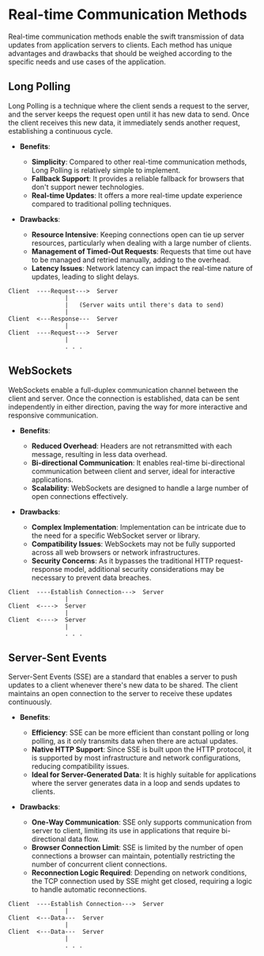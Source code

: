 # Real-time Communication Methods

Real-time communication methods enable the swift transmission of data updates from application servers to clients. Each method has unique advantages and drawbacks that should be weighed according to the specific needs and use cases of the application.

## Long Polling

Long Polling is a technique where the client sends a request to the server, and the server keeps the request open until it has new data to send. Once the client receives this new data, it immediately sends another request, establishing a continuous cycle.

- **Benefits**:
  - **Simplicity**: Compared to other real-time communication methods, Long Polling is relatively simple to implement.
  - **Fallback Support**: It provides a reliable fallback for browsers that don't support newer technologies.
  - **Real-time Updates**: It offers a more real-time update experience compared to traditional polling techniques.

- **Drawbacks**: 
  - **Resource Intensive**: Keeping connections open can tie up server resources, particularly when dealing with a large number of clients.
  - **Management of Timed-Out Requests**: Requests that time out have to be managed and retried manually, adding to the overhead.
  - **Latency Issues**: Network latency can impact the real-time nature of updates, leading to slight delays.

```
Client  ----Request--->  Server
                |
                |   (Server waits until there's data to send)
                |
Client  <---Response---  Server
                |
Client  ----Request--->  Server
                |
                . . .
```

## WebSockets

WebSockets enable a full-duplex communication channel between the client and server. Once the connection is established, data can be sent independently in either direction, paving the way for more interactive and responsive communication.

- **Benefits**:
  - **Reduced Overhead**: Headers are not retransmitted with each message, resulting in less data overhead.
  - **Bi-directional Communication**: It enables real-time bi-directional communication between client and server, ideal for interactive applications.
  - **Scalability**: WebSockets are designed to handle a large number of open connections effectively.

- **Drawbacks**:
  - **Complex Implementation**: Implementation can be intricate due to the need for a specific WebSocket server or library.
  - **Compatibility Issues**: WebSockets may not be fully supported across all web browsers or network infrastructures.
  - **Security Concerns**: As it bypasses the traditional HTTP request-response model, additional security considerations may be necessary to prevent data breaches.

```
Client  ----Establish Connection--->  Server
                |
Client  <---->  Server
                |
Client  <---->  Server
                |
                . . .
```

## Server-Sent Events

Server-Sent Events (SSE) are a standard that enables a server to push updates to a client whenever there's new data to be shared. The client maintains an open connection to the server to receive these updates continuously.

- **Benefits**:
  - **Efficiency**: SSE can be more efficient than constant polling or long polling, as it only transmits data when there are actual updates.
  - **Native HTTP Support**: Since SSE is built upon the HTTP protocol, it is supported by most infrastructure and network configurations, reducing compatibility issues.
  - **Ideal for Server-Generated Data**: It is highly suitable for applications where the server generates data in a loop and sends updates to clients.

- **Drawbacks**:
  - **One-Way Communication**: SSE only supports communication from server to client, limiting its use in applications that require bi-directional data flow.
  - **Browser Connection Limit**: SSE is limited by the number of open connections a browser can maintain, potentially restricting the number of concurrent client connections.
  - **Reconnection Logic Required**: Depending on network conditions, the TCP connection used by SSE might get closed, requiring a logic to handle automatic reconnections.
    
```
Client  ----Establish Connection--->  Server
                |
Client  <---Data---  Server
                |
Client  <---Data---  Server
                |
                . . .
```

